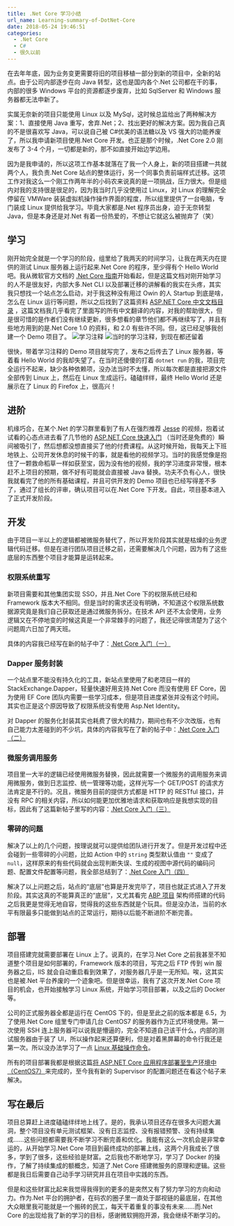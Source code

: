 ```yaml
---
title: .Net Core 学习小结
url_name: Learning-summary-of-DotNet-Core
date: 2018-05-24 19:46:51
categories:
  - .Net Core
  - C#
  - 很久以前
---
```


在去年年底，因为业务变更需要将旧的项目移植一部分到新的项目中，全新的站点。由于公司内部逐步在向 Java 转型，这也是国内各个.Net 公司都在干的事，内部的很多 Windows 平台的资源都逐步废弃，比如 SqlServer 和 Windows 服务器都无法申新了。

<!-- more -->

实属无奈新的项目只能使用 Linux 以及 MySql，这时候总监给出了两种解决方案：1、直接使用 Java 重写，舍弃.Net；2、找出更好的解决方案。因为我自己真的不是很喜欢写 Java，可以说自己被 C#优美的语法糖以及 VS 强大的功能养废了，所以我申请新项目使用.Net Core 开发。也正是那个时候，.Net Core 2.0 刚发布了 3-4 个月，一切都是新的，那不如直接开始边学边用。

因为是我申请的，所以这项工作基本就落在了我一个人身上，新的项目搭建一共就两个人，我负责.Net Core 站点的整体运行，另一个同事负责前端样式迁移。这项工作对我这么一个刚工作两年半的小码农来说真的是一项挑战，压力很大。但是组内对我的支持很是很足的，因为我当时几乎没使用过 Linux，对 Linux 的理解完全停留在 VMWare 装装虚拟机操作操作界面的程度，所以组里提供了一台电脑，专门装成 Linux 提供给我学习。毕竟大家都是.Net 程序员出身，迫于无奈转型 Java，但是本身还是对.Net 有着一份热爱的，不想让它就这么被抛弃了（笑）

## 学习

刚开始完全就是一个学习的阶段，组里给了我两天的时间学习，让我在两天内在提供的测试 Linux 服务器上运行起来.Net Core 的程序，至少得有个 Hello World 吧。我从微软官方文档的 [.Net Core 指南](https://docs.microsoft.com/zh-cn/dotnet/core/)开始看起，但是这篇文档对刚开始学习的人不是很友好，内部大多.Net CLI 以及部署迁移的讲解看的我实在头疼，其实我只想找一个站点怎么启动，对于我这种没有用过 Owin 的人 Startup 到底是啥，怎么在 Linux 运行等问题，所以之后找到了这篇资料 [ASP.NET Core 中文文档目录](http://www.cnblogs.com/dotNETCoreSG/p/aspnetcore-index.html) ，这篇文档我几乎看完了里面写的所有中文翻译的内容，对我的帮助很大，但是很可惜的是作者们没有继续更新，很多想看的章节他们都不再继续写了，并且有些地方用到的是.Net Core 1.0 的资料，和 2.0 有些许不同。但，这已经足够我创建一个 Demo 项目了。
![学习注释](http://f.cl.ly/items/1y2F3p2Q312h1Y0b3X0x/%E5%AD%A6%E4%B9%A0%E6%B3%A8%E9%87%8A2.png)
![当时的学习注释，到现在都还留着](http://f.cl.ly/items/1y233N2P300p0m180M2I/%E5%AD%A6%E4%B9%A0%E6%B3%A8%E9%87%8A.png)

很快，带着学习注释的 Demo 项目就写完了，发布之后传去了 Linux 服务器，等着看 Hello World 的我却失望了。在当时还傻傻的打着 `dotnet run` 的我，项目完全运行不起来，缺少各种依赖项，没办法当时不太懂，所以每次都是直接把源文件全部传到 Linux 上，然后在 Linux 生成运行。磕磕绊绊，最终 Hello World 还是展示在了 Linux 的 Firefox 上，很高兴！

## 进阶

机缘巧合，在某个.Net 的学习群里看到了有人在强烈推荐 [Jesse](http://www.jessetalk.cn/) 的视频，抱着试试看的心态点进去看了几节他的 [ASP.NET Core 快速入门](http://video.jessetalk.cn/my/course/4) （当时还是免费的）瞬间被吸引了，然后想都没想直接买了他的付费课程。从这时候开始，我每天上下班地铁上、公司开发休息的时候干的事，就是看他的视频学习。当时的我感觉像是抱住了一颗救命稻草一样如获至宝，因为没有他的视频，我的学习进度非常慢，根本赶不上项目的预期，做不好有可能就会直接被 Java 替换。功夫不负有心人，很快我就看完了他的所有基础课程，并且可供开发的 Demo 项目也已经写得差不多了，通过了组长的评审，确认项目可以在.Net Core 下开发。自此，项目基本进入了正式开发阶段。

## 开发

由于项目一半以上的逻辑都被微服务替代了，所以开发阶段其实就是枯燥的业务逻辑代码迁移。但是在进行团队项目迁移之前，还需要解决几个问题，因为有了这些底层的东西整个项目才能算是运转起来。

### 权限系统重写

新项目需要和其他集团实现 SSO，并且.Net Core 下的权限系统已经和 Framework 版本大不相同。但是当时的需求还没有明确，不知道这个权限系统数据源究竟是我们自己获取还是通过微服务拆分。在技术 API 还不太会使用，业务逻辑又在不停地变的时候这真是一个非常棘手的问题了，我还记得很清楚为了这个问题周六日加了两天班。

具体的内容我已经写在新的帖子中了：[.Net Core 入门（一）](http://www.dunbreak.cn/2018/05/28/.Net-Core%E9%A1%B9%E7%9B%AE%E6%91%B8%E7%B4%A2%E5%AD%A6%E4%B9%A0-%E4%B8%80/)

### Dapper 服务封装

一个站点里不能没有持久化的工具，新站点里使用了和老项目一样的 StackExchange.Dapper，轻量快速好用支持.Net Core 而没有使用 EF Core，因为使用 EF Core 团队内需要一些学习成本，但是项目进度紧张并没有这个时间。其实也正是这个原因导致了权限系统没有使用 Asp.Net Identity。

对 Dapper 的服务化封装其实也耗费了很大的精力，期间也有不少次改版，也有自己能力太差碰到的不少坑，具体的内容我写在了新的帖子中：[.Net Core 入门（二）](http://www.dunbreak.cn/2018/05/29/.Net-Core%E9%A1%B9%E7%9B%AE%E6%91%B8%E7%B4%A2%E5%AD%A6%E4%B9%A0-%E4%BA%8C/)

### 微服务调用服务

项目里一大半的逻辑已经使用微服务替换，因此就需要一个微服务的调用服务来调用微服务，做到日志监控、统一管理等功能，这样光写一个 GET/POST 的请求方法肯定是不行的。况且，微服务目前的提供方式都是 HTTP 的 RESTful 接口，并没有 RPC 的相关内容，所以如何能更加优雅地请求和获取响应是我想实现的目标，因此有了这篇新帖子里写的内容：[.Net Core 入门（三）](http://www.dunbreak.cn/2018/05/30/.Net-Core%E9%A1%B9%E7%9B%AE%E6%91%B8%E7%B4%A2%E5%AD%A6%E4%B9%A0-%E4%B8%89/)

### 零碎的问题

解决了以上的几个问题，按理说就可以提供给团队进行开发了。但是开发过程中还会碰到一些零碎的小问题，比如 Action 中的 `string` 类型默认值由 `""` 变成了 `null`，这样原来的有些代码就会出现判断失误、生成的视图中源代码的编码问题、配置文件配置等问题，我全部总结到了：[.Net Core 入门（四）](http://www.dunbreak.cn/2018/05/30/.Net-Core%E9%A1%B9%E7%9B%AE%E6%91%B8%E7%B4%A2%E5%AD%A6%E4%B9%A0-%E5%9B%9B/)

解决了以上问题之后，站点的“底层”也算是开发完毕了，项目也就正式进入了开发阶段。其实这真的不能算真正的“底层”，又尤其看完 [ABP 项目](http://aspnetboilerplate.com/) 架构师搭建的代码之后我更是觉得无地自容，觉得我的这些东西就是个玩具。但是没办法，当前的水平有限最多只能做到站点的正常运行，期待以后能不断进阶不断完善。

## 部署

项目搭建完就需要部署在 Linux 上了。说真的，在学习.Net Core 之前我甚至不知道整个项目是如何部署的，Framework 版本的项目，写完之后 FTP 传到 win 服务器之后，IIS 就会自动重启看到效果了，对服务器几乎是一无所知。唉，这其实也是被.Net 平台养废的一个迹象吧。但是很幸运，我有了这次开发.Net Core 项目的机会，也开始接触学习 Linux 系统，开始学习项目部署，以及之后的 Docker 等。

公司的正式服务器全都是运行在 CentOS 下的，但是至此之前的版本都是 6.5，为了使用.Net Core 组里专门申请几台 CentOS7 的服务器作为正式环境使用。第一次使用 SSH 连上服务器可以说我是懵逼的，完全不知道自己该干什么，内部的测试服务器由于装了 UI，所以操作起来还算便利，但是对着黑屏幕的命令行我还是第一次。所以没办法学习了一点 [Linux 基础操作命令](https://blog.csdn.net/u010187139/article/details/40859147)。

所有的项目部署我都是根据这篇[将 ASP.NET Core 应用程序部署至生产环境中（CentOS7）](https://www.cnblogs.com/ants/p/5732337.html)来完成的，至今我有新的 Supervisor 的配置问题还在看这个帖子来解决。

## 写在最后

项目总算赶上进度磕磕绊绊地上线了。是的，我承认项目还存在很多大问题大漏洞，整个项目没有单元测试框架、没有日志监控、没有报错预警、没有持续集成……这些问题都需要我不断学习不断完善和优化。我能有这么一次机会是非常幸运的，从开始学习.Net Core 项目到最终成功的部署上线，这两个月我成长了很多，学到了很多，这些经验是财富。之后我也不断地学习，学习了 Docker 的操作，了解了持续集成的额概念，知道了.Net Core 搭建微服务的原理和逻辑。这些都是我日后需要自己动手学习研究并且在项目中实践的东西。

但是和这些财富比起来我觉得我得到的更多的是突然又有了努力学习的方向和动力。作为.Net 平台的拥护者，在码农的圈子里一直处于鄙视链的最底层，在其他大众眼里我可能就是一个搬砖的民工，每天干着重复的事没有未来……而.Net Core 的出现给我了新的学习的目标，感谢微软拥抱开源，我会继续不断学习的。
